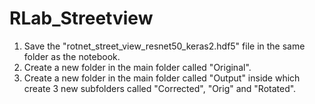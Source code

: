 # RLab_Streetview
1. Save the "rotnet_street_view_resnet50_keras2.hdf5" file in the same folder as the notebook.
2. Create a new folder in the main folder called "Original".
3. Create a new folder in the main folder called "Output" inside which create 3 new subfolders called "Corrected", "Orig" and "Rotated".

